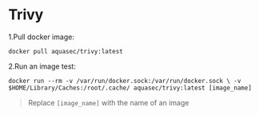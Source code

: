 # Trivy

1.Pull docker image:

``` docker pull aquasec/trivy:latest ```

2.Run an image test:

``` docker run --rm -v /var/run/docker.sock:/var/run/docker.sock \ -v $HOME/Library/Caches:/root/.cache/ aquasec/trivy:latest [image_name] ```

> Replace `[image_name]` with the name of an image
